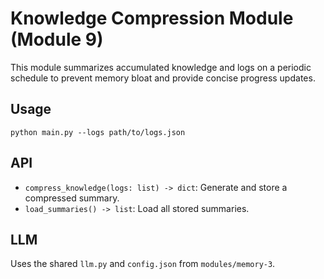 # Knowledge Compression Module (Module 9)

This module summarizes accumulated knowledge and logs on a periodic schedule to prevent memory bloat and provide concise progress updates.

## Usage

```
python main.py --logs path/to/logs.json
```

## API
- `compress_knowledge(logs: list) -> dict`: Generate and store a compressed summary.
- `load_summaries() -> list`: Load all stored summaries.

## LLM
Uses the shared `llm.py` and `config.json` from `modules/memory-3`. 